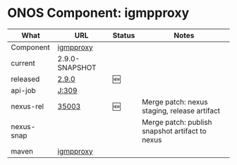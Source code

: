 ONOS Component: igmpproxy
=========================

| What | URL | Status | Notes |
| ---- | --- | ------ | ----- |
| Component  | [igmpproxy](https://gerrit.opencord.org/plugins/gitiles/igmpproxy) | | |
| current    | 2.9.0-SNAPSHOT | | |    
| released   | [2.9.0](https://mvnrepository.com/artifact/org.opencord/igmpproxy) | :new: | |
| api-job    | [J:309](https://jenkins.opencord.org/job/onos-app-release/307/console)| | |
| nexus-rel  | [35003](https://gerrit.opencord.org/c/igmpproxy/+/35003) | :new: | Merge patch: nexus staging, release artifact |
| nexus-snap | | | Merge patch: publish snapshot artifact to nexus |
| maven | [igmpproxy](https://mvnrepository.com/artifact/org.opencord/igmpproxy) | | | Release staged on nexus, publishing to mvc |
